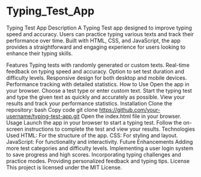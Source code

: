 # Typing_Test_App
Typing Test App
Description
A Typing Test app designed to improve typing speed and accuracy. Users can practice typing various texts and track their performance over time. Built with HTML, CSS, and JavaScript, the app provides a straightforward and engaging experience for users looking to enhance their typing skills.

Features
Typing tests with randomly generated or custom texts.
Real-time feedback on typing speed and accuracy.
Option to set test duration and difficulty levels.
Responsive design for both desktop and mobile devices.
Performance tracking with detailed statistics.
How to Use
Open the app in your browser.
Choose a test type or enter custom text.
Start the typing test and type the given text as quickly and accurately as possible.
View your results and track your performance statistics.
Installation
Clone the repository:
bash
Copy code
git clone https://github.com/your-username/typing-test-app.git
Open the index.html file in your browser.
Usage
Launch the app in your browser to start a typing test.
Follow the on-screen instructions to complete the test and view your results.
Technologies Used
HTML: For the structure of the app.
CSS: For styling and layout.
JavaScript: For functionality and interactivity.
Future Enhancements
Adding more test categories and difficulty levels.
Implementing a user login system to save progress and high scores.
Incorporating typing challenges and practice modes.
Providing personalized feedback and typing tips.
License
This project is licensed under the MIT License.